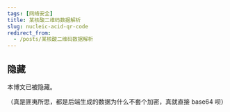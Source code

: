 ```yaml
---
tags: [网络安全]
title: 某核酸二维码数据解析
slug: nucleic-acid-qr-code
redirect_from: 
  - /posts/某核酸二维码数据解析
---
```


## 隐藏

本博文已被隐藏。

（真是匪夷所思，都是后端生成的数据为什么不套个加密，真就直接 base64 呗）
